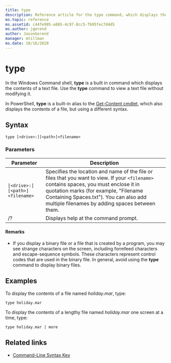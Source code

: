 ```yaml
---
title: type
description: Reference article for the type command, which displays the contents of a text file.
ms.topic: reference
ms.assetid: c44fe905-a865-4c97-8cc5-fb95fec7d4d5
ms.author: jgerend
author: JasonGerend
manager: mtillman
ms.date: 10/16/2020
---
```


# type

In the Windows Command shell, **type** is a built in command which displays the contents of a text file. Use the **type** command to view a text file without modifying it.

In PowerShell, **type** is a built-in alias to the [Get-Content cmdlet](/powershell/module/microsoft.powershell.management/get-content), which also displays the contents of a file, but using a different syntax.

## Syntax

```
type [<drive>:][<path>]<filename>
```

### Parameters

| Parameter | Description |
|--|--|
| `[<drive>:][<path>]<filename>` | Specifies the location and name of the file or files that you want to view. If your `<filename>` contains spaces, you must enclose it in quotation marks (for example, "Filename Containing Spaces.txt"). You can also add multiple filenames by adding spaces between them. |
| /? | Displays help at the command prompt. |

#### Remarks

- If you display a binary file or a file that is created by a program, you may see strange characters on the screen, including formfeed characters and escape-sequence symbols. These characters represent control codes that are used in the binary file. In general, avoid using the **type** command to display binary files.

## Examples

To display the contents of a file named *holiday.mar*, type:

```
type holiday.mar
```

To display the contents of a lengthy file named *holiday.mar* one screen at a time, type:

```
type holiday.mar | more
```

## Related links

- [Command-Line Syntax Key](command-line-syntax-key.md)
